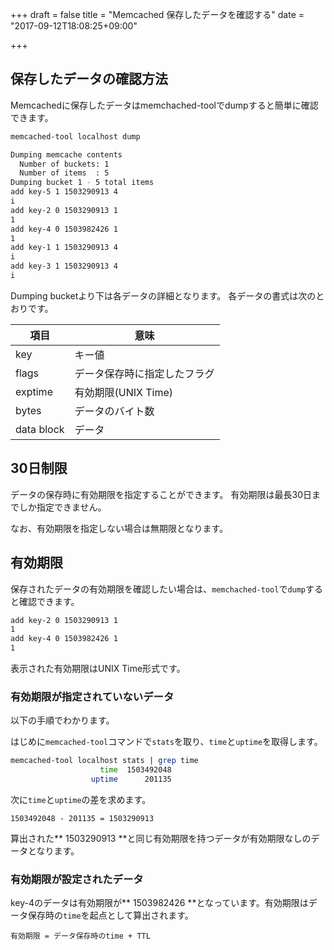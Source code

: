 +++
draft = false
title = "Memcached 保存したデータを確認する"
date = "2017-09-12T18:08:25+09:00"

+++

## 保存したデータの確認方法

Memcachedに保存したデータはmemchached-toolでdumpすると簡単に確認できます。

```sh
memcached-tool localhost dump

Dumping memcache contents
  Number of buckets: 1
  Number of items  : 5
Dumping bucket 1 - 5 total items
add key-5 1 1503290913 4
i
add key-2 0 1503290913 1
1
add key-4 0 1503982426 1
1
add key-1 1 1503290913 4
i
add key-3 1 1503290913 4
i
```

Dumping bucketより下は各データの詳細となります。
各データの書式は次のとおりです。

| 項目 | 意味 |
| --- | --- |
| key | キー値 |
| flags | データ保存時に指定したフラグ |
| exptime | 有効期限(UNIX Time) |
| bytes | データのバイト数 |
| data block | データ |


## 30日制限

データの保存時に有効期限を指定することができます。
有効期限は最長30日までしか指定できません。

なお、有効期限を指定しない場合は無期限となります。

## 有効期限

保存されたデータの有効期限を確認したい場合は、```memchached-tool```で```dump```すると確認できます。


```sh
add key-2 0 1503290913 1
1
add key-4 0 1503982426 1
1
```

表示された有効期限はUNIX Time形式です。

### 有効期限が指定されていないデータ

以下の手順でわかります。

はじめに```memcached-tool```コマンドで```stats```を取り、```time```と```uptime```を取得します。
```sh
memcached-tool localhost stats | grep time
                    time  1503492048
                  uptime      201135
```

次に```time```と```uptime```の差を求めます。

```
1503492048 - 201135 = 1503290913
```

算出された** 1503290913 **と同じ有効期限を持つデータが有効期限なしのデータとなります。

### 有効期限が設定されたデータ

key-4のデータは有効期限が** 1503982426 **となっています。有効期限はデータ保存時の```time```を起点として算出されます。

```
有効期限 = データ保存時のtime + TTL
```
